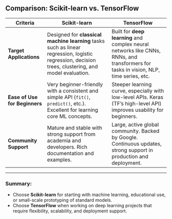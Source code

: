 ## Comparison: Scikit-learn vs. TensorFlow

| Criteria                     | Scikit-learn                                   | TensorFlow                                        |
|-----------------------------|------------------------------------------------|---------------------------------------------------|
| **Target Applications**     | Designed for **classical machine learning** tasks such as linear regression, logistic regression, decision trees, clustering, and model evaluation. | Built for **deep learning** and complex neural networks like CNNs, RNNs, and transformers for tasks in vision, NLP, time series, etc. |
| **Ease of Use for Beginners** | Very beginner-friendly with a consistent and simple API (`fit()`, `predict()`, etc.). Excellent for learning core ML concepts. | Steeper learning curve, especially with low-level APIs. Keras (TF’s high-level API) improves usability for beginners. |
| **Community Support**       | Mature and stable with strong support from academia and developers. Rich documentation and examples. | Large, active global community. Backed by Google. Continuous updates, strong support in production and deployment. |

---

### Summary:

- Choose **Scikit-learn** for starting with machine learning, educational use, or small-scale prototyping of standard models.
- Choose **TensorFlow** when working on deep learning projects that require flexibility, scalability, and deployment support.

